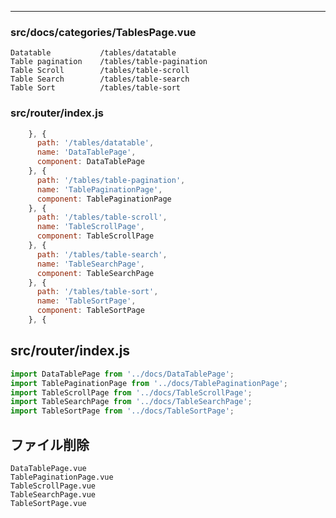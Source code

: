 _________________________________________________________________________________
### src/docs/categories/TablesPage.vue
```
Datatable           /tables/datatable
Table pagination    /tables/table-pagination
Table Scroll        /tables/table-scroll
Table Search        /tables/table-search
Table Sort          /tables/table-sort
```

### src/router/index.js
```js
    }, {
      path: '/tables/datatable',
      name: 'DataTablePage',
      component: DataTablePage
    }, {
      path: '/tables/table-pagination',
      name: 'TablePaginationPage',
      component: TablePaginationPage
    }, {
      path: '/tables/table-scroll',
      name: 'TableScrollPage',
      component: TableScrollPage
    }, {
      path: '/tables/table-search',
      name: 'TableSearchPage',
      component: TableSearchPage
    }, {
      path: '/tables/table-sort',
      name: 'TableSortPage',
      component: TableSortPage
    }, {
```

## src/router/index.js
```js
import DataTablePage from '../docs/DataTablePage';
import TablePaginationPage from '../docs/TablePaginationPage';
import TableScrollPage from '../docs/TableScrollPage';
import TableSearchPage from '../docs/TableSearchPage';
import TableSortPage from '../docs/TableSortPage';
```

## ファイル削除
```
DataTablePage.vue
TablePaginationPage.vue
TableScrollPage.vue
TableSearchPage.vue
TableSortPage.vue
```

